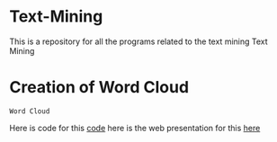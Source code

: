 # Text-Mining
This is a repository for all the programs related to the text mining
Text Mining 
# Creation of Word Cloud #
~~~
Word Cloud
~~~
Here is code for this [code](https://github.com/anilcs13m/DATA_analytics/blob/master/Unit1_Recitation.R) here is the web presentation for this [here](https://github.com/anilcs13m/DATA_analytics/tree/master/data)
